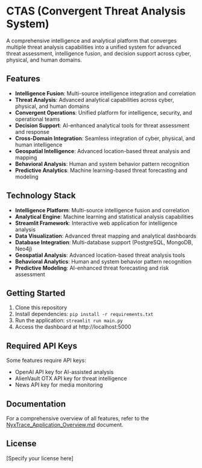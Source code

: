 # CTAS (Convergent Threat Analysis System)

A comprehensive intelligence and analytical platform that converges multiple threat analysis capabilities into a unified system for advanced threat assessment, intelligence fusion, and decision support across cyber, physical, and human domains.

## Features

- **Intelligence Fusion**: Multi-source intelligence integration and correlation
- **Threat Analysis**: Advanced analytical capabilities across cyber, physical, and human domains
- **Convergent Operations**: Unified platform for intelligence, security, and operational teams
- **Decision Support**: AI-enhanced analytical tools for threat assessment and response
- **Cross-Domain Integration**: Seamless integration of cyber, physical, and human intelligence
- **Geospatial Intelligence**: Advanced location-based threat analysis and mapping
- **Behavioral Analysis**: Human and system behavior pattern recognition
- **Predictive Analytics**: Machine learning-based threat forecasting and modeling

## Technology Stack

- **Intelligence Platform**: Multi-source intelligence fusion and correlation
- **Analytical Engine**: Machine learning and statistical analysis capabilities
- **Streamlit Framework**: Interactive web application for intelligence analysis
- **Data Visualization**: Advanced threat mapping and analytical dashboards
- **Database Integration**: Multi-database support (PostgreSQL, MongoDB, Neo4j)
- **Geospatial Analysis**: Advanced location-based threat analysis tools
- **Behavioral Analytics**: Human and system behavior pattern recognition
- **Predictive Modeling**: AI-enhanced threat forecasting and risk assessment

## Getting Started

1. Clone this repository
2. Install dependencies: `pip install -r requirements.txt`
3. Run the application: `streamlit run main.py`
4. Access the dashboard at http://localhost:5000

## Required API Keys

Some features require API keys:
- OpenAI API key for AI-assisted analysis
- AlienVault OTX API key for threat intelligence
- News API key for media monitoring

## Documentation

For a comprehensive overview of all features, refer to the [NyxTrace_Application_Overview.md](NyxTrace_Application_Overview.md) document.

## License

[Specify your license here]